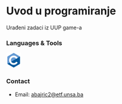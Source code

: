 # Uvod u programiranje
Urađeni zadaci iz UUP game-a
### Languages & Tools
<p align="left"> <a href="https://www.cprogramming.com/" target="_blank" rel="noreferrer"> <img src="https://raw.githubusercontent.com/devicons/devicon/master/icons/c/c-original.svg" alt="c" width="40" height="40"/> </a> </p>

### Contact
- Email: [abajric2@etf.unsa.ba](mailto:abajric2@etf.unsa.ba)
